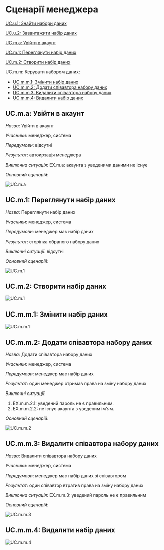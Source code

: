 # Сценарії менеджера

[UC.u.1: Знайти набори даних](https://github.com/mixolydian-b6/Bricks/blob/master/docs/use%20cases/User%20use%20cases.md#UC.u.1)

[UC.u.2: Завантажити набір даних](https://github.com/mixolydian-b6/Bricks/blob/master/docs/use%20cases/User%20use%20cases.md#UC.u.2)

[UC.m.a: Увійти в акаунт](#UC.m.a)

[UC.m.1: Переглянути набір даних](#UC.m.1)

[UC.m.2: Створити набір даних](#UC.m.2)

UC.m.m: Керувати набором даних:
  * [UC.m.m.1: Змінити набір даних](#UC.m.m.1)
  * [UC.m.m.2: Додати співавтора набору даних](#UC.m.m.2)
  * [UC.m.m.3: Видалити співавтора набору даних](#UC.m.m.3)
  * [UC.m.m.4: Видалити набір даних](#UC.m.m.4)

## <a name="UC.m.a">UC.m.a: Увійти в акаунт</a>

*Назва*: Увійти в акаунт

*Учасники*: менеджер, система

*Передумови*: відсутні

*Результат*: автоирзація менеджера

*Виключна ситуація*: EX.m.a: акаунта з уведеними даними не існує

*Основний сценарій*:

![UC.m.a](http://www.plantuml.com/plantuml/png/bLFDQjHG5DxdAIvreOAqGpS56q8HV0Ut4zjeq7Oa4tTPZ4rRN8YwA0r8YsXVu3PaQfmccLVupYlu97wUYTSP4BHtcEISUy_vViubE-DqcAIlzrzwdk7AS8ufMluhN6CgaqptTMdbzf_yJXZk3gFe8IvWvH2rlC6CqQbXlpMCMtIOOoQvGId7J2eD3QmMvcZbiCVBy0K48CmK3Mosn18DVlsK1PNYCoYribNQ8pbJl1E-lwCbXnoXamaQoRSTpZ_jEJi5yUTKMnBh_Ute7DWz7ZPtvSEALzW7XiYMjHrkvDrz8sSwB5ISNOqRTIU55Fy_bOAzrC7-NYoLorlopGmVfJgbScuMhfcAEk9TiR5T6952x-MAKhvH4oe6BQcFbwxxO9JkcIH-zZmb-zQMsrV4So9Uqq1DIclyCF3ZuF6JzVtreRyH1_v66BZwlODTnVgBcOywQCuIDNNaj8DczRvWbnIDqz6hHThhYaR4JTmvPJnAugSlnYlykC1NNEBIhE4JFkDapPqmhwNW87vCJitcO7FWzNf_0tixJFYj_0G0)

## <a name="UC.m.1">UC.m.1: Переглянути набір даних</a>

*Назва*: Переглянути набір даних

*Учасники*: менеджер, система  

*Передумови*: менеджер має набір даних

*Результат*: сторінка обраного набору даних

*Виключні ситуації*: відсутні

*Основний сценарій*:

![UC.m.1](http://www.plantuml.com/plantuml/png/ZLDHhj9G4Frd5JVu3uHFsZH4r-02g51j536b_l5HGFWoOWo1n0X6sK2f89LGsCAPBRYIDyChbpOXxxrBIEumSywPCtEfT_s6vtziloiK59yUVc2BXByR_CMMWXx_dfvpfN6Ddzbsi-4uDNn5H0CSAK2C7GrfIWFwJ7sQAEmGAjEsJDTw-QBKBZNCickPPTkwHRD0o3GnzR7dsrGXOJ3V4nnnmfw6YdLcs72uPgrG6kHaGXFDnTY86vdJw8p6MhfYJAGO5Y9Xzf5nSVfBj5XnYmF2NgOXfoAV6fRiGpmTn9DYceG-2Q7KqvXcz8KDAXO9sMUSaT1KE77rCTDBhapXa1ysGkD66z_ofcKsEKQDU9XPbpswQBsH9Kl40XR5jOZV2-1VsW3F87ZwF6yP4KIwf4Hsh56wJjR_9pT46XhPLzdva8QU-_gDhvnEnszvEi-lxxddldhRbMTtPL_WDrPOgIA-uoV6HPtXEAOv8lK_cAfgfLevPrhlcnVYGfq3_iFS0G00)

## <a name="UC.m.2">UC.m.2: Створити набір даних</a>

![UC.m.1]()

## <a name="UC.m.m.1">UC.m.m.1: Змінити набір даних</a>

![UC.m.m.1]()

## <a name="UC.m.m.2">UC.m.m.2: Додати співавтора набору даних</a>

*Назва*: Додати співавтора набору даних

*Учасники*: менеджер, система

*Передумови*: менеджер має набір даних

*Результат*: один менеджер отримав права на зміну набору даних

*Виключні ситуації*:
  1. EX.m.m.2.1: уведений пароль не є правильним.
  2. EX.m.m.2.2: не існує акаунта з уведеним ім'ям.

*Основний сценарій*:

![UC.m.m.2](http://www.plantuml.com/plantuml/png/jLN1RjD04BtdArRbm8aqv5BHH545uXEGkDBIG0HfK19kEQI9Ya2gY8GgHwf0gFG7dCMXJkhOlp3p2tm9RxoBDmOZ0W9RgNTdT-QzcRUptUlr7tNxBzlFIoM5Pq3lQKuh_0BwGdCU3c2tJxgpvkOtxbGEAitcBdsKZVYTK0ota4TygX33LtpC8ufvo1wcInuhcf6Fk3wcCNscE8ibsx68lRBh2hxr_KQzrNXmhzmktwvljnhrxVr64VW7yW4IyZ4jCJepm1WBGYAW3YD8-GduYYSWHmc8QHYqeKc-1HZGXKI4TKuH-OCrs6P5tbsQmYr9SnqBQ0Bi8S9VI-e1FXC7AoW1OcafawchfG2pnzFQRqllihqaxOgSWzsSkfMBDC27F17w6g_W2dv8Yynd7S1MDf4wONieDcJX2LW6ByzHft-ekgqdJ_l0tDc1tJt8CKPsrt3NcSZt7vRRUAjEwCpdyEXn6gyW3GWlQfhgWo7DRULpwHYfFOfamfxBp4_FonZ6aQGLmR2W6TGSmNJwu_6CyjAGVwlm-6GEVwkeCBt9a_z5R_FJ7S1vWI0hVcihpAz1PwdmnnKtJyEL-IV-shJ-5PPi2uPyya_EJFLFpimxuOoiRB77bXK6ZXN8qbAiXTSK3DeO2oyGXRKP1fbhxcQh5NOZ8ieDWMyanpSjjpJT-eNrQyIYc1UKcAZyHXfaiq0MDNSb6oVsNDlx2Z5Z2RXnghr-vuMPMeMR7QZJpTOXwDrkw-1PBwSY-liJckDIRT4vYlHgowsSGwOfQVLrUAQgbMgbz5rr6xYqXmd-fNq3)

## <a name="UC.m.m.3">UC.m.m.3: Видалити співавтора набору даних</a>

*Назва*: Видалити співавтора набору даних

*Учасники*: менеджер, система

*Передумови*: менеджер має набір даних зі співавтором

*Результат*: один співавтор втратив права на зміну набору даних

*Виключна ситуація*: EX.m.m.3: уведений пароль не є правильним

*Основний сценарій*:

![UC.m.m.3](http://www.plantuml.com/plantuml/png/bLJTQjH05BxVfnZg_JRMYs9t2KNn4GHlRMqqw7ObZNTxaRPK48I2b2o88hKla8vP6pVRoIkSUGMVnE_aPtP2LpTE26JEpFc-y_ETx1w5puFmtUXDhoUm9lI5PdIBDwMVDDFH1FPwbJS7o_szXyw-utaxz8qluZqZ1RTCd-YF0XY9qCVwX9IET8pjN9yAkgO4k0csYdwGCbXy7OTy5xTku3lSSuU--_HnVzI_FzpqtU7cdWlok-nVAG5BfezfZg-BYXdVJ54mwv948f0Kvck4ot5mfhVw775IWIC9epGHoq5Jaaj6Xtr62qecLWYUmyyEVMhZSXX_mJI-zMrJYLO51kRQsgPqBmFIfunIiEHDugtojvkpWCEg5BeNPGgtebJ3AOTJ8Ae8m3cB8wNSPcUM55Yo559gTGRcM4z1shaELoHj6LgqNKCtWcQz8ETp3b_YOLxcp-YNyR49wZ8Mt5SkDjkGHSnaXfxNuJWy487_ybK8pkrjjfk571Moo-4kpHWyUTOVuNdG38BnE3XyKQAj4cNJxIg16nsN3OK5QTcQ_BSMhUcf5C903Co5q6TScJbRBVUxkg5aiBBCoepaeecJgwVQMlrVt4igAcJzeHg5j3DSpM-tLo4tpbikvyRqM811SVphvjdwYOxVLjjQ0DuOxGlCEVhzAF3tNn-rsepf_WvbNuaD-eoolTym9zXdUef8VaSNOilPSdgDB6hWtYus-B__0G00)

## <a name="UC.m.m.4">UC.m.m.4: Видалити набір даних</a>

![UC.m.m.4]()
